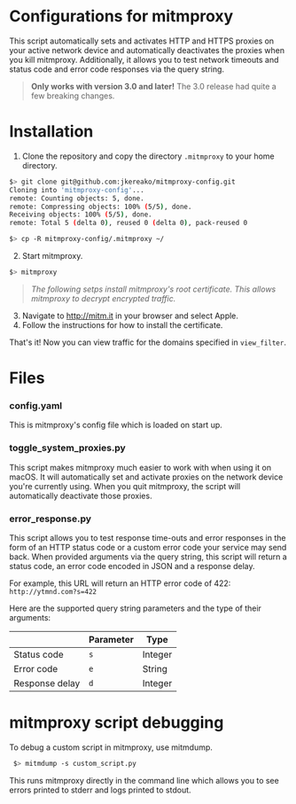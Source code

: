 # Configurations for mitmproxy
This script automatically sets and activates HTTP and HTTPS proxies on your
active network device and automatically deactivates the proxies when you kill
mitmproxy. Additionally, it allows you to test network timeouts and status code
and error code responses via the query string.

> **Only works with version 3.0 and later!** The 3.0 release had quite a few
> breaking changes.

# Installation
1. Clone the repository and copy the directory `.mitmproxy` to your home 
directory.

```sh
$> git clone git@github.com:jkereako/mitmproxy-config.git
Cloning into 'mitmproxy-config'...
remote: Counting objects: 5, done.
remote: Compressing objects: 100% (5/5), done.
Receiving objects: 100% (5/5), done.
remote: Total 5 (delta 0), reused 0 (delta 0), pack-reused 0

$> cp -R mitmproxy-config/.mitmproxy ~/
```

2. Start mitmproxy.

```sh
$> mitmproxy
```

> *The following setps install mitmproxy's root certificate. This 
> allows mitmproxy to decrypt encrypted traffic.*

3. Navigate to http://mitm.it in your browser and select Apple.
4. Follow the instructions for how to install the certificate.

That's it! Now you can view traffic for the domains specified in `view_filter`.

# Files
### config.yaml
This is mitmproxy's config file which is loaded on start up.

### toggle_system_proxies.py
This script makes mitmproxy much easier to work with when using it on macOS. It
will automatically set and activate proxies on the network device you're
currently using. When you quit mitmproxy, the script will automatically
deactivate those proxies.

### error_response.py
This script allows you to test response time-outs and error responses in the
form of an HTTP status code or a custom error code your service may send back.
When provided arguments via the query string, this script will return a status
code, an error code encoded in JSON and a response delay.

For example, this URL will return an HTTP error code of 422: `http://ytmnd.com?s=422`

Here are the supported query string parameters and the type of their arguments:

|          |  Parameter  |  Type     |
|-----------------|------|-----------|
| Status code     | `s`  |  Integer  |
| Error code      | `e`  |  String   |
| Response delay  | `d`  |  Integer  |

# mitmproxy script debugging
To debug a custom script in mitmproxy, use mitmdump.

```sh
 $> mitmdump -s custom_script.py
```

This runs mitmproxy directly in the command line which allows you to see errors
printed to stderr and logs printed to stdout.